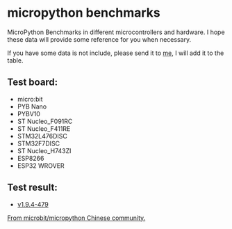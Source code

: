 # micropython benchmarks

MicroPython Benchmarks in different microcontrollers and hardware. I hope these data will provide some reference for you when necessary.

If you have some data is not include, please send it to [me](mailto:shaoziyang@micropython.org.cn), I will add it to the table. 

## Test board:

* micro:bit
* PYB Nano
* PYBV10
* ST Nucleo_F091RC
* ST Nucleo_F411RE
* STM32L476DISC
* STM32F7DISC
* ST Nucleo_H743ZI
* ESP8266
* ESP32 WROVER

## Test result:

* [v1.9.4-479](1.9.4-479)

[From microbit/micropython Chinese community.](http://www.micropython.org.cn)  

